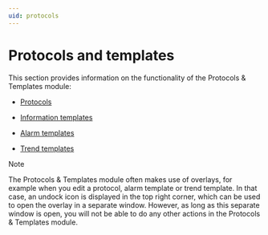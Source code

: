 ```yaml
---
uid: protocols
---
```


# Protocols and templates

This section provides information on the functionality of the Protocols & Templates module:

- [Protocols](xref:Protocols1#protocols)

- [Information templates](xref:Information_templates)

- [Alarm templates](xref:About_alarm_templates)

- [Trend templates](xref:Trend_templates)

> [!NOTE]
> The Protocols & Templates module often makes use of overlays, for example when you edit a protocol, alarm template or trend template. In that case, an undock icon is displayed in the top right corner, which can be used to open the overlay in a separate window. However, as long as this separate window is open, you will not be able to do any other actions in the Protocols & Templates module.
